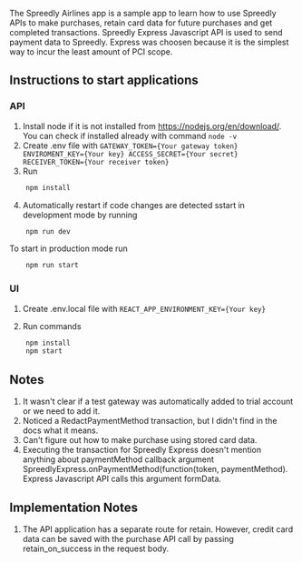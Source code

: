 The Spreedly Airlines app is a sample app to learn how to use Spreedly APIs to make purchases, 
retain card data for future purchases and get completed transactions.
Spreedly Express Javascript API is used to send payment data to Spreedly.
Express was choosen because it is the simplest way to incur the least amount of PCI scope.

## Instructions to start applications

### API

1. Install node if it is not installed from https://nodejs.org/en/download/. You can check if installed already with command
    `node -v`
2. Create .env file with
    `GATEWAY_TOKEN={Your gateway token}
    ENVIROMENT_KEY={Your key}
    ACCESS_SECRET={Your secret}
    RECEIVER_TOKEN={Your receiver token}`
3. Run 
```bash
    npm install
```
4. Automatically restart if code changes are detected sstart in development mode by running 
```bash
    npm run dev
```

To start in production mode run
```bash
    npm run start
```

### UI

1. Create .env.local file with
    `REACT_APP_ENVIRONMENT_KEY={Your key}`

2. Run commands
```bash
    npm install
    npm start
```

## Notes
1. It wasn't clear if a test gateway was automatically added to trial account or we need to add it.
2. Noticed a RedactPaymentMethod transaction, but I didn't find in the docs what it means.
3. Can't figure out how to make purchase using stored card data.
4. Executing the transaction for Spreedly Express doesn't mention anything about paymentMethod callback argument SpreedlyExpress.onPaymentMethod(function(token, paymentMethod). Express Javascript API calls this argument formData.


## Implementation Notes
1. The API application has a separate route for retain. However, credit card data can be saved with the purchase API call by passing retain_on_success in the request body.
